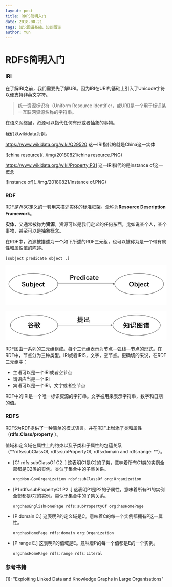 ```yaml
---
layout: post  
title: RDFS简明入门  
date: 2018-08-21
tags: 知识图谱基础，知识图谱
author: Yun
---
```




# RDFS简明入门

### IRI

在了解IRI之前，我们需要先了解URI。因为IRI在URI的基础上引入了Unicode字符以便支持非英文字符。

> 统一资源标识符（Uniform Resource Identifier，或URI)是一个用于标识某一互联网资源名称的字符串。 

在语义网络里，资源可以指代任何有形或者抽象的事物。

我们以wikidata为例。

 https://www.wikidata.org/wiki/Q29520 这一IRI指代的就是China这一实体

![china resource](../img/20180821/china resource.PNG)



https://www.wikidata.org/wiki/Property:P31 这一IRI指代的是instance of这一概念

![instance of](../img/20180821/instance of.PNG)



### RDF

RDF是W3C定义的一套用来描述实体的标准框架。全称为**Resource Description Framework**。

**实体**，又通常被称为**资源**。资源可以是我们定义的任何东西，比如说某个人，某个事物，甚至可以是抽象概念。

在RDF中，资源被描述为一个如下所述的RDF三元组，也可以被称为是一个带有属性和属性值的陈述。

```
[subject predicate object .]
```

![spo](../img/20180821/spo.png)



![spo_example](../img/20180821/spo_example.png)

RDF图由一系列的三元组组成。每个三元组表示为节点—弧线—节点的形式。在RDF中，节点分为三种类型。IRI或者IRIS，文字，空节点。更确切的来说，在RDF三元组中：

+ 主语可以是一个IRI或者空节点
+ 谓语应当是一个IRI
+ 宾语可以是一个IRI，文字或者空节点

RDF中的IRI是一个唯一标识资源的字符串。文字被用来表示字符串，数字和日期的值。



### RDFS

RDFS为RDF提供了一种简单的模式语言。并在RDF上增添了类和属性（**rdfs:Class/property**  ）。  

值域和定义域在属性上的约束以及子类和子属性的包蕴关系 （**rdfs:subClassOf, rdfs:subPropertyOf, rdfs:domain and rdfs:range: **）。

+ [C1 rdfs:subClassOf C2 .] 这表明C1是C2的子类，意味着所有C1类的实例全部都是C2类的实例。类似于集合中的子集关系。

  ```
  org:Non-GovOrganization rdsf:subClassOf org:Organization
  ```

+ [P1 rdfs:subPropertyOf P2 .]  这表明P1是P2的子属性，意味着所有P1的实例全部都是C2的实例。类似于集合中的子集关系。

  ```
  org:hasEnglishHonePage rdfs:subPropertyOf org:hasHomePage
  ```

+ [P domain C.]   这表明P的定义域是C。意味着C的每一个实例都拥有P这一属性。

  ```
  org:hasHomePage rdfs:domain org:Organization
  ```

+ [P range E.]  这表明P的值域是E。意味着P的每一个值都是E的一个实例。

  ```
  org:hasHomePage rdfs:range rdfs:Literal
  ```






### 参考书籍

[1]: 	"Exploiting Linked Data and Knowledge Graphs in Large Organisations"



